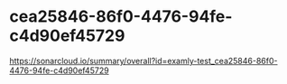 # cea25846-86f0-4476-94fe-c4d90ef45729
https://sonarcloud.io/summary/overall?id=examly-test_cea25846-86f0-4476-94fe-c4d90ef45729
